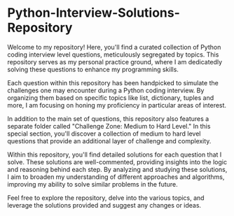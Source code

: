 # Python-Interview-Solutions-Repository

Welcome to my repository! Here, you'll find a curated collection of Python coding interview level questions, meticulously segregated by topics. This repository serves as my personal practice ground, where I am dedicatedly solving these questions to enhance my programming skills.

Each question within this repository has been handpicked to simulate the challenges one may encounter during a Python coding interview. By organizing them based on specific topics like list, dictionary, tuples and more, I am focusing on honing my proficiency in particular areas of interest.

In addition to the main set of questions, this repository also features a separate folder called "Challenge Zone: Medium to Hard Level." In this special section, you'll discover a collection of medium to hard level questions that provide an additional layer of challenge and complexity.

Within this repository, you'll find detailed solutions for each question that I solve. These solutions are well-commented, providing insights into the logic and reasoning behind each step. By analyzing and studying these solutions, I aim to broaden my understanding of different approaches and algorithms, improving my ability to solve similar problems in the future.

Feel free to explore the repository, delve into the various topics, and leverage the solutions provided and suggest any changes or ideas.
